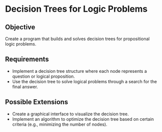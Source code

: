 # Decision Trees for Logic Problems  

## Objective  
Create a program that builds and solves decision trees for propositional logic problems.  

## Requirements  
- Implement a decision tree structure where each node represents a question or logical proposition.  
- Use the decision tree to solve logical problems through a search for the final answer.  

## Possible Extensions  
- Create a graphical interface to visualize the decision tree.  
- Implement an algorithm to optimize the decision tree based on certain criteria (e.g., minimizing the number of nodes).  